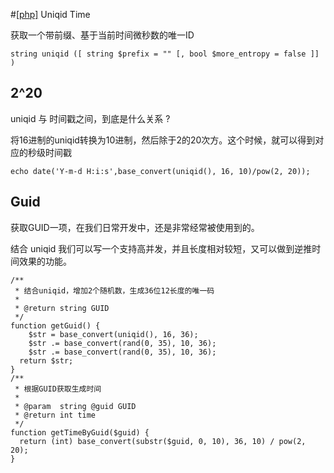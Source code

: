 #[[php]](/#php) Uniqid Time

获取一个带前缀、基于当前时间微秒数的唯一ID
```
string uniqid ([ string $prefix = "" [, bool $more_entropy = false ]] )
```

## 2^20

uniqid 与 时间戳之间，到底是什么关系 ? 

将16进制的uniqid转换为10进制，然后除于2的20次方。这个时候，就可以得到对应的秒级时间戳
```
echo date('Y-m-d H:i:s',base_convert(uniqid(), 16, 10)/pow(2, 20));
```

## Guid

获取GUID一项，在我们日常开发中，还是非常经常被使用到的。

结合 uniqid 我们可以写一个支持高并发，并且长度相对较短，又可以做到逆推时间效果的功能。

```
/**
 * 结合uniqid，增加2个随机数，生成36位12长度的唯一码
 *
 * @return string GUID
 */
function getGuid() {
	$str = base_convert(uniqid(), 16, 36);
	$str .= base_convert(rand(0, 35), 10, 36);
	$str .= base_convert(rand(0, 35), 10, 36);
  return $str;
}
/**
 * 根据GUID获取生成时间
 *
 * @param  string @guid GUID
 * @return int time
 */
function getTimeByGuid($guid) {
  return (int) base_convert(substr($guid, 0, 10), 36, 10) / pow(2, 20);
}
```
